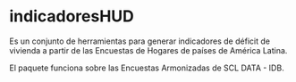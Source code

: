 # indicadoresHUD
Es un conjunto de herramientas para generar indicadores de déficit de vivienda a partir de las Encuestas de Hogares de países de América Latina.

El paquete funciona sobre las Encuestas Armonizadas de SCL DATA - IDB. 
